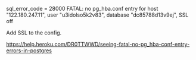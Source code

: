 sql_error_code = 28000 FATAL: no pg_hba.conf entry for host "122.180.247.11", user "u3idolso5k2v83", database "dc85788d13v9ej", SSL off

Add SSL to the config.

https://help.heroku.com/DR0TTWWD/seeing-fatal-no-pg_hba-conf-entry-errors-in-postgres
